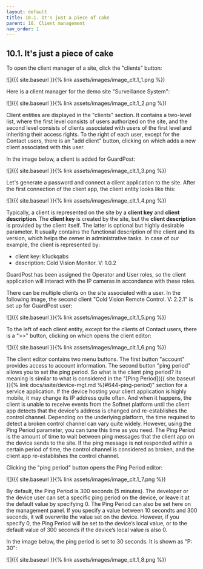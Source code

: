```yaml
---
layout: default
title: 10.1. It's just a piece of cake
parent: 10. Client management
nav_order: 1
---
```


## 10.1. It's just a piece of cake

To open the client manager of a site, click the "<span class="text-cyan">clients</span>" button:

![]({{ site.baseurl }}{% link assets/images/image_clt.1_1.png %})

Here is a client manager for the demo site "Surveillance System":

![]({{ site.baseurl }}{% link assets/images/image_clt.1_2.png %})

Client entities are displayed in the "<span class="text-blue">clients</span>" section. It contains a two-level list, where the first level consists of users authorized on the site, and the second level consists of clients associated with users of the first level and inheriting their access rights. To the right of each user, except for the Contact users, there is an "<span class="text-green">add client</span>" button, clicking on which adds a new client associated with this user.  

In the image below, a client is added for GuardPost:

![]({{ site.baseurl }}{% link assets/images/image_clt.1_3.png %})

Let's generate a password and connect a client application to the site. After the first connection of the client app, the client entity looks like this:

![]({{ site.baseurl }}{% link assets/images/image_clt.1_4.png %})

Typically, a client is represented on the site by a **client key** and **client description**. The **client key** is created by the site, but the **client description** is provided by the client itself. The latter is optional but highly desirable parameter. It usually contains the functional description of the client and its version, which helps the owner in administrative tasks. In case of our example, the client is represented by:  
* <span class="text-caption">client key</span>: k1uckqabs
* <span class="text-caption">description</span>: Cold Vision Monitor. V: 1.0.2

GuardPost has been assigned the <span class="text-role">Operator</span> and <span class="text-role">User</span> roles, so the client application will interact with the IP cameras in accondance with these roles.  

There can be multiple clients on the site associated with a user. In the following image, the second client "Cold Vision Remote Control. V: 2.2.1" is set up for GuardPost user:

![]({{ site.baseurl }}{% link assets/images/image_clt.1_5.png %})

To the left of each client entity, except for the clients of Contact users, there is a "<span class="text-cyan">&gt;&gt;</span>" button, clicking on which opens the client editor:

![]({{ site.baseurl }}{% link assets/images/image_clt.1_6.png %})

The client editor contains two menu buttons. The first button "<span class="text-cyan">account</span>" provides access to account information. The second button "<span class="text-cyan">ping period</span>" allows you to set the ping period. So what is the client ping period? Its meaning is similar to what is considered in the "[Ping Period]({{ site.baseurl }}{% link docs/ssite/device-mgt.md %}#644-ping-period)" section for a service application. If the device hosting your client application is highly mobile, it may change its IP address quite often. And when it happens, the client is unable to receive events from the Softnet platform until the client app detects that the device's address is changed and re-establishes the control channel. Depending on the underlying platform, the time required to detect a broken control channel can vary quite widely. However, using the Ping Period parameter, you can tune this time as you need. The Ping Period is the amount of time to wait between ping messages that the client app on the device sends to the site. If the ping message is not responded within a certain period of time, the control channel is considered as broken, and the client app re-establishes the control channel.  

Clicking the "<span class="text-cyan">ping period</span>" button opens the Ping Period editor: 

![]({{ site.baseurl }}{% link assets/images/image_clt.1_7.png %})

By default, the Ping Period is 300 seconds (5 minutes). The developer or the device user can set a specific ping period on the device, or leave it at the default value by specifying 0. The Ping Period can also be set here on the management panel. If you specify a value between 10 secondts and 300 seconds, it will overwrite the value set on the device. However, if you specify 0, the Ping Period will be set to the device’s local value, or to the default value of 300 seconds if the device’s local value is also 0.

In the image below, the ping period is set to 30 seconds. It is shown as "<span class="text-green">P</span>: 30":

![]({{ site.baseurl }}{% link assets/images/image_clt.1_8.png %})